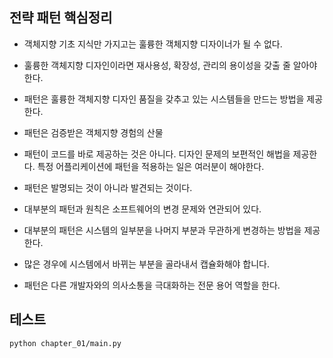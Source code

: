 
## 전략 패턴 핵심정리

- 객체지향 기초 지식만 가지고는 훌륭한 객체지향 디자이너가 될 수 없다.

- 훌륭한 객체지향 디자인이라면 재사용성, 확장성, 관리의 용이성을 갖출 줄 알아야 한다.

- 패턴은 훌륭한 객체지향 디자인 품질을 갖추고 있는 시스템들을 만드는 방법을 제공한다.

- 패턴은 검증받은 객체지향 경험의 산물

- 패턴이 코드를 바로 제공하는 것은 아니다. 디자인 문제의 보편적인 해법을 제공한다. 특정 어플리케이션에 패턴을 적용하는 일은 여러분이 해야한다.

- 패턴은 발명되는 것이 아니라 발견되는 것이다.

- 대부분의 패턴과 원칙은 소프트웨어의 변경 문제와 연관되어 있다.

- 대부분의 패턴은 시스템의 일부분을 나머지 부분과 무관하게 변경하는 방법을 제공한다.

- 많은 경우에 시스템에서 바뀌는 부분을 골라내서 캡슐화해야 합니다.

- 패턴은 다른 개발자와의 의사소통을 극대화하는 전문 용어 역할을 한다.

## 테스트
```
python chapter_01/main.py
```
